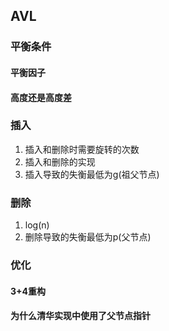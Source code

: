 ## AVL

### 平衡条件
#### 平衡因子

#### 高度还是高度差

### 插入
1. 插入和删除时需要旋转的次数
2. 插入和删除的实现
3. 插入导致的失衡最低为g(祖父节点)

### 删除
1. log(n)
2. 删除导致的失衡最低为p(父节点)

### 优化
#### 3+4重构

#### 为什么清华实现中使用了父节点指针
